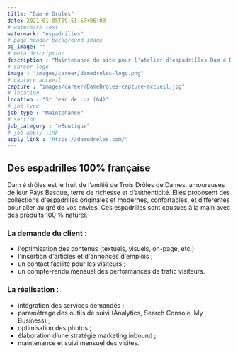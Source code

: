 ```yaml
---
title: "Dam é Droles"
date: 2021-01-05T09:51:57+06:00
# watermark text
watermark: "espadrilles"
# page header background image
bg_image: ""
# meta description
description : "Maintenance du site pour l'atelier d'espadrilles Dam é Droles."
# career logo
image : "images/career/damedroles-logo.png"
# capture accueil
capture : "images/career/DameDroles-capture-accueil.jpg"
# location
location : "St Jean de Luz (64)"
# job type
job_type : "Maintenance"
# section
job_category : "eBoutique"
# job apply link
apply_link : "https://damedroles.com/"
---
```



## Des espadrilles 100% française
Dam é drôles est le fruit de l’amitié de Trois Drôles de Dames, amoureuses de leur Pays Basque, terre de richesse et d’authenticité. Elles proposent des collections d'espadrilles originales et modernes, confortables, et différentes pour aller au gré de vos envies. Ces espadrilles sont cousues à la main avec des produits 100 % naturel.


### La demande du client :

* l'optimisation des contenus (textuels, visuels, on-page, etc.)
* l'insertion d'articles et d'annonces d'emplois ;
* un contact facilité pour les visiteurs ;
* un compte-rendu mensuel des performances de trafic visiteurs.


### La réalisation :

* intégration des services demandés ;
* paramétrage des outils de suivi (Analytics, Search Console, My Business) ;
* optimisation des photos ;
* élaboration d’une stratégie marketing inbound ;
* maintenance et suivi mensuel des visites.
